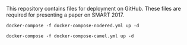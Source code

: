 This repository contains files for deployment on GitHub.
These files are required for presenting a paper on SMART 2017.

```docker-compose -f docker-compose-nodered.yml up -d```

```docker-compose -f docker-compose-camel.yml up -d```
